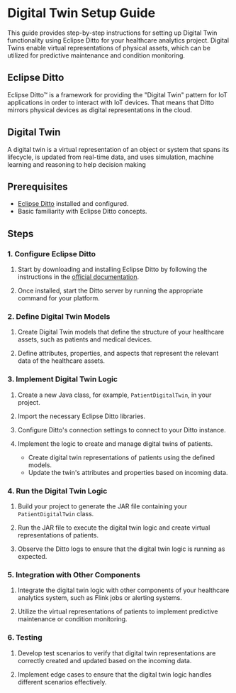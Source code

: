 # Digital Twin Setup Guide

This guide provides step-by-step instructions for setting up Digital Twin functionality using Eclipse Ditto for your healthcare analytics project. Digital Twins enable virtual representations of physical assets, which can be utilized for predictive maintenance and condition monitoring.

## Eclipse Ditto

Eclipse Ditto™ is a framework for providing the "Digital Twin" pattern for IoT applications in order to interact with IoT devices. That means that Ditto mirrors physical devices as digital representations in the cloud.

## Digital Twin 

A digital twin is a virtual representation of an object or system that spans its lifecycle, is updated from real-time data, and uses simulation, machine learning and reasoning to help decision making

## Prerequisites

- [Eclipse Ditto](https://www.eclipse.org/ditto/) installed and configured.
- Basic familiarity with Eclipse Ditto concepts.

## Steps

### 1. Configure Eclipse Ditto

1. Start by downloading and installing Eclipse Ditto by following the instructions in the [official documentation](https://www.eclipse.org/ditto/installation.html).

2. Once installed, start the Ditto server by running the appropriate command for your platform.

### 2. Define Digital Twin Models

1. Create Digital Twin models that define the structure of your healthcare assets, such as patients and medical devices.

2. Define attributes, properties, and aspects that represent the relevant data of the healthcare assets.

### 3. Implement Digital Twin Logic

1. Create a new Java class, for example, `PatientDigitalTwin`, in your project.

2. Import the necessary Eclipse Ditto libraries.

3. Configure Ditto's connection settings to connect to your Ditto instance.

4. Implement the logic to create and manage digital twins of patients.
   - Create digital twin representations of patients using the defined models.
   - Update the twin's attributes and properties based on incoming data.

### 4. Run the Digital Twin Logic

1. Build your project to generate the JAR file containing your `PatientDigitalTwin` class.

2. Run the JAR file to execute the digital twin logic and create virtual representations of patients.

3. Observe the Ditto logs to ensure that the digital twin logic is running as expected.

### 5. Integration with Other Components

1. Integrate the digital twin logic with other components of your healthcare analytics system, such as Flink jobs or alerting systems.

2. Utilize the virtual representations of patients to implement predictive maintenance or condition monitoring.

### 6. Testing

1. Develop test scenarios to verify that digital twin representations are correctly created and updated based on the incoming data.

2. Implement edge cases to ensure that the digital twin logic handles different scenarios effectively.
